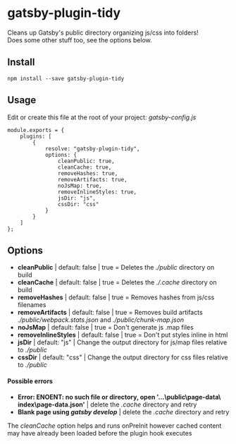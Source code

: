 # gatsby-plugin-tidy
Cleans up Gatsby's public directory organizing js/css into folders!  
Does some other stuff too, see the options below.

## Install
```
npm install --save gatsby-plugin-tidy
```

## Usage
Edit or create this file at the root of your project: *gatsby-config.js*
```
module.exports = {
    plugins: [
        {
            resolve: "gatsby-plugin-tidy",
            options: {
                cleanPublic: true,
                cleanCache: true,
                removeHashes: true,
                removeArtifacts: true,
                noJsMap: true,
                removeInlineStyles: true,
                jsDir: "js",
                cssDir: "css"
            }
        }
    ]
};
```

## Options
- **cleanPublic** | default: false | true = Deletes the *./public* directory on build
- **cleanCache** | default: false | true = Deletes the *./.cache* directory on build
- **removeHashes** | default: false | true = Removes hashes from js/css filenames
- **removeArtifacts** | default: false | true = Removes build artifacts *./public/webpack.stats.json* and *./public/chunk-map.json*
- **noJsMap** | default: false | true = Don't generate js .map files
- **removeInlineStyles** | default: false | true = Don't put styles inline in html
- **jsDir** | default: "js" | Change the output directory for js/map files relative to *./public*
- **cssDir** | default: "css" | Change the output directory for css files relative to *./public*

#### Possible errors
- **Error: ENOENT: no such file or directory, open '...\public\page-data\  index\page-data.json'** | delete the *.cache* directory and retry
- **Blank page using *gatsby develop*** | delete the *.cache* directory and retry
  
The *cleanCache* option helps and runs onPreInit however cached content may have already been loaded before the plugin hook executes